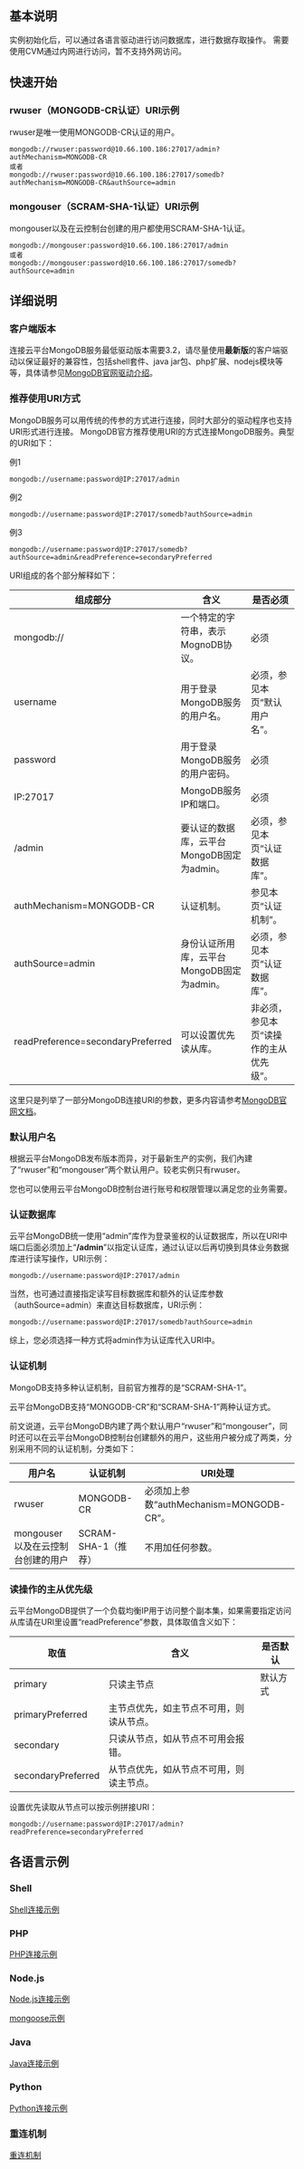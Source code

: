 ## 基本说明
实例初始化后，可以通过各语言驱动进行访问数据库，进行数据存取操作。
需要使用CVM通过内网进行访问，暂不支持外网访问。
## 快速开始

### rwuser（MONGODB-CR认证）URI示例
rwuser是唯一使用MONGODB-CR认证的用户。

```
mongodb://rwuser:password@10.66.100.186:27017/admin?authMechanism=MONGODB-CR
或者
mongodb://rwuser:password@10.66.100.186:27017/somedb?authMechanism=MONGODB-CR&authSource=admin
```

### mongouser（SCRAM-SHA-1认证）URI示例
mongouser以及在云控制台创建的用户都使用SCRAM-SHA-1认证。

```
mongodb://mongouser:password@10.66.100.186:27017/admin
或者
mongodb://mongouser:password@10.66.100.186:27017/somedb?authSource=admin
```

## 详细说明
### 客户端版本
连接云平台MongoDB服务最低驱动版本需要3.2，请尽量使用**最新版**的客户端驱动以保证最好的兼容性，包括shell套件、java jar包、php扩展、nodejs模块等等，具体请参见[MongoDB官网驱动介绍](http://docs.mongodb.com/ecosystem/drivers/)。

### 推荐使用URI方式
MongoDB服务可以用传统的传参的方式进行连接，同时大部分的驱动程序也支持URI形式进行连接。
MongoDB官方推荐使用URI的方式连接MongoDB服务。典型的URI如下：

例1

```
mongodb://username:password@IP:27017/admin
```

例2

```
mongodb://username:password@IP:27017/somedb?authSource=admin
```

例3

```
mongodb://username:password@IP:27017/somedb?authSource=admin&readPreference=secondaryPreferred
```

URI组成的各个部分解释如下：

| 组成部分 | 含义 | 是否必须 |
|---------|---------|---------|
| mongodb:// | 一个特定的字符串，表示MognoDB协议。| 必须|
| username |用于登录MongoDB服务的用户名。|必须，参见本页“默认用户名”。|
| password | 用于登录MongoDB服务的用户密码。|必须|
| IP:27017 | MongoDB服务IP和端口。|必须|
| /admin | 要认证的数据库，云平台MongoDB固定为admin。|必须，参见本页“认证数据库”。|
| authMechanism=MONGODB-CR | 认证机制。|参见本页“认证机制”。|
| authSource=admin | 身份认证所用库，云平台MongoDB固定为admin。|必须，参见本页“认证数据库”。|
| readPreference=secondaryPreferred | 可以设置优先读从库。|非必须，参见本页“读操作的主从优先级”。|

这里只是列举了一部分MongoDB连接URI的参数，更多内容请参考[MongoDB官网文档](http://docs.mongodb.com/manual/reference/connection-string/)。

### 默认用户名

根据云平台MongoDB发布版本而异，对于最新生产的实例，我们內建了“rwuser”和“mongouser”两个默认用户。较老实例只有rwuser。

您也可以使用云平台MongoDB控制台进行账号和权限管理以满足您的业务需要。

### 认证数据库
云平台MongoDB统一使用“admin”库作为登录鉴权的认证数据库，所以在URI中端口后面必须加上“**/admin**”以指定认证库，通过认证以后再切换到具体业务数据库进行读写操作，URI示例：

```
mongodb://username:password@IP:27017/admin
```

当然，也可通过直接指定读写目标数据库和额外的认证库参数（authSource=admin）来直达目标数据库，URI示例：

```
mongodb://username:password@IP:27017/somedb?authSource=admin
```

综上，您必须选择一种方式将admin作为认证库代入URI中。

### 认证机制
MongoDB支持多种认证机制，目前官方推荐的是“SCRAM-SHA-1”。

云平台MongoDB支持“MONGODB-CR”和“SCRAM-SHA-1”两种认证方式。

前文说道，云平台MongoDB内建了两个默认用户“rwuser”和“mongouser”，同时还可以在云平台MongoDB控制台创建额外的用户，这些用户被分成了两类，分别采用不同的认证机制，分类如下：

| 用户名 | 认证机制 | URI处理 |
|---------|---------|---------|
| rwuser | MONGODB-CR | 必须加上参数“authMechanism=MONGODB-CR”。|
| mongouser 以及在云控制台创建的用户 |SCRAM-SHA-1（推荐）|不用加任何参数。|

###  读操作的主从优先级
云平台MongoDB提供了一个负载均衡IP用于访问整个副本集，如果需要指定访问从库请在URI里设置“readPreference”参数，具体取值含义如下：

| 取值 | 含义 | 是否默认|
|---------|---------|---------|
| primary |只读主节点 | 默认方式|
| primaryPreferred |主节点优先，如主节点不可用，则读从节点。 |　|
| secondary | 只读从节点，如从节点不可用会报错。|　|
| secondaryPreferred |  从节点优先，如从节点不可用，则读主节点。|　|

设置优先读取从节点可以按示例拼接URI：

```
mongodb://username:password@IP:27017/admin?readPreference=secondaryPreferred
```

## 各语言示例

### Shell
[Shell连接示例](/doc/product/240/3978)
### PHP
[PHP连接示例](/doc/product/240/3977)
### Node.js
[Node.js连接示例](/doc/product/240/3979) 

[mongoose示例](/doc/product/240/3979)
### Java
[Java连接示例](/doc/product/240/3980)
### Python
[Python连接示例](/doc/product/240/3981)
### 重连机制
[重连机制](/doc/product/240/4980)
